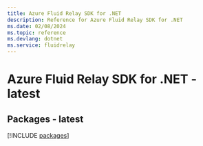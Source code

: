 ```yaml
---
title: Azure Fluid Relay SDK for .NET
description: Reference for Azure Fluid Relay SDK for .NET
ms.date: 02/08/2024
ms.topic: reference
ms.devlang: dotnet
ms.service: fluidrelay
---
```

# Azure Fluid Relay SDK for .NET - latest
## Packages - latest
[!INCLUDE [packages](fluid-relay-index.md)]